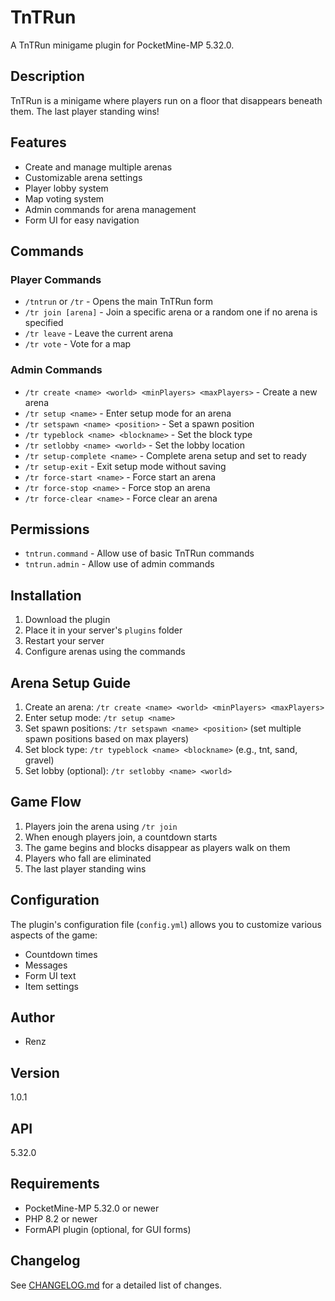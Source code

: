 # TnTRun

A TnTRun minigame plugin for PocketMine-MP 5.32.0.

## Description

TnTRun is a minigame where players run on a floor that disappears beneath them. The last player standing wins!

## Features

- Create and manage multiple arenas
- Customizable arena settings
- Player lobby system
- Map voting system
- Admin commands for arena management
- Form UI for easy navigation

## Commands

### Player Commands

- `/tntrun` or `/tr` - Opens the main TnTRun form
- `/tr join [arena]` - Join a specific arena or a random one if no arena is specified
- `/tr leave` - Leave the current arena
- `/tr vote` - Vote for a map

### Admin Commands
- `/tr create <name> <world> <minPlayers> <maxPlayers>` - Create a new arena  
- `/tr setup <name>` - Enter setup mode for an arena  
- `/tr setspawn <name> <position>` - Set a spawn position  
- `/tr typeblock <name> <blockname>` - Set the block type  
- `/tr setlobby <name> <world>` - Set the lobby location  
- `/tr setup-complete <name>` - Complete arena setup and set to ready  
- `/tr setup-exit` - Exit setup mode without saving  
- `/tr force-start <name>` - Force start an arena  
- `/tr force-stop <name>` - Force stop an arena  
- `/tr force-clear <name>` - Force clear an arena

## Permissions

- `tntrun.command` - Allow use of basic TnTRun commands
- `tntrun.admin` - Allow use of admin commands

## Installation

1. Download the plugin
2. Place it in your server's `plugins` folder
3. Restart your server
4. Configure arenas using the commands

## Arena Setup Guide

1. Create an arena: `/tr create <name> <world> <minPlayers> <maxPlayers>`
2. Enter setup mode: `/tr setup <name>`
3. Set spawn positions: `/tr setspawn <name> <position>` (set multiple spawn positions based on max players)
4. Set block type: `/tr typeblock <name> <blockname>` (e.g., tnt, sand, gravel)
5. Set lobby (optional): `/tr setlobby <name> <world>`

## Game Flow

1. Players join the arena using `/tr join`
2. When enough players join, a countdown starts
3. The game begins and blocks disappear as players walk on them
4. Players who fall are eliminated
5. The last player standing wins

## Configuration

The plugin's configuration file (`config.yml`) allows you to customize various aspects of the game:

- Countdown times
- Messages
- Form UI text
- Item settings

## Author

- Renz

## Version

1.0.1

## API

5.32.0

## Requirements

- PocketMine-MP 5.32.0 or newer
- PHP 8.2 or newer
- FormAPI plugin (optional, for GUI forms)

## Changelog

See [CHANGELOG.md](CHANGELOG.md) for a detailed list of changes.
